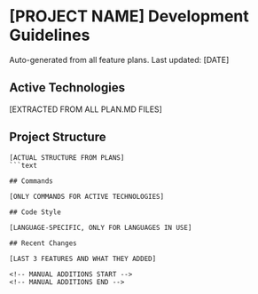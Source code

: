 # [PROJECT NAME] Development Guidelines

Auto-generated from all feature plans. Last updated: [DATE]

## Active Technologies

[EXTRACTED FROM ALL PLAN.MD FILES]

## Project Structure

```text
[ACTUAL STRUCTURE FROM PLANS]
```text

## Commands

[ONLY COMMANDS FOR ACTIVE TECHNOLOGIES]

## Code Style

[LANGUAGE-SPECIFIC, ONLY FOR LANGUAGES IN USE]

## Recent Changes

[LAST 3 FEATURES AND WHAT THEY ADDED]

<!-- MANUAL ADDITIONS START -->
<!-- MANUAL ADDITIONS END -->